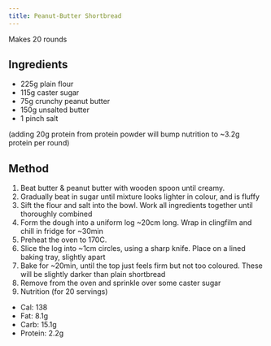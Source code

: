 ```yaml
---
title: Peanut-Butter Shortbread
---
```


Makes 20 rounds

## Ingredients

-   225g plain flour
-   115g caster sugar
-   75g crunchy peanut butter
-   150g unsalted butter
-   1 pinch salt

(adding 20g protein from protein powder will bump nutrition to \~3.2g protein per round)

## Method

1.  Beat butter & peanut butter with wooden spoon until creamy.
2.  Gradually beat in sugar until mixture looks lighter in colour, and is fluffy
3.  Sift the flour and salt into the bowl. Work all ingredients together until thoroughly combined
4.  Form the dough into a uniform log \~20cm long. Wrap in clingfilm and chill in fridge for \~30min
5.  Preheat the oven to 170C.
6.  Slice the log into \~1cm circles, using a sharp knife. Place on a lined baking tray, slightly apart
7.  Bake for \~20min, until the top just feels firm but not too coloured. These will be slightly darker than plain shortbread
8.  Remove from the oven and sprinkle over some caster sugar
9.  Nutrition (for 20 servings)

-   Cal: 138
-   Fat: 8.1g
-   Carb: 15.1g
-   Protein: 2.2g
